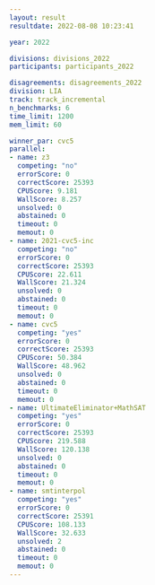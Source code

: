 ```yaml
---
layout: result
resultdate: 2022-08-08 10:23:41

year: 2022

divisions: divisions_2022
participants: participants_2022

disagreements: disagreements_2022
division: LIA
track: track_incremental
n_benchmarks: 6
time_limit: 1200
mem_limit: 60

winner_par: cvc5
parallel:
- name: z3
  competing: "no"
  errorScore: 0
  correctScore: 25393
  CPUScore: 9.181
  WallScore: 8.257
  unsolved: 0
  abstained: 0
  timeout: 0
  memout: 0
- name: 2021-cvc5-inc
  competing: "no"
  errorScore: 0
  correctScore: 25393
  CPUScore: 22.611
  WallScore: 21.324
  unsolved: 0
  abstained: 0
  timeout: 0
  memout: 0
- name: cvc5
  competing: "yes"
  errorScore: 0
  correctScore: 25393
  CPUScore: 50.384
  WallScore: 48.962
  unsolved: 0
  abstained: 0
  timeout: 0
  memout: 0
- name: UltimateEliminator+MathSAT
  competing: "yes"
  errorScore: 0
  correctScore: 25393
  CPUScore: 219.588
  WallScore: 120.138
  unsolved: 0
  abstained: 0
  timeout: 0
  memout: 0
- name: smtinterpol
  competing: "yes"
  errorScore: 0
  correctScore: 25391
  CPUScore: 108.133
  WallScore: 32.633
  unsolved: 2
  abstained: 0
  timeout: 0
  memout: 0
---
```

